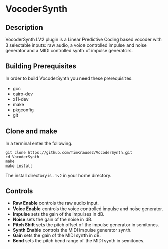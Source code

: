 # VocoderSynth

## Description

VocoderSynth LV2 plugin is a Linear Predictive Coding based
vocoder with 3 selectable inputs: raw audio, a voice
controlled impulse and noise generator and a MIDI
controlled synth of impulse generators.

## Building Prerequisites

In order to build VocoderSynth you need these prerequisites.

- gcc
- cairo-dev
- x11-dev
- make
- pkgconfig
- git

## Clone and make

In a terminal enter the following.

```
git clone https://github.com/TimKrause2/VocoderSynth.git
cd VocoderSynth
make
make install
```

The install directory is `.lv2` in your home directory.


## Controls

- **Raw Enable** controls the raw audio input.
- **Voice Enable** controls the voice controlled impulse and
noise generator.
- **Impulse** sets the gain of the impulses in dB.
- **Noise** sets the gain of the noise in dB.
- **Pitch Shift** sets the pitch offset of the impulse generator in semitones.
- **Synth Enable** controls the MIDI impulse generator synth.
- **Gain** sets the gain of the MIDI synth in dB.
- **Bend** sets the pitch bend range of the MIDI synth in semitones.
